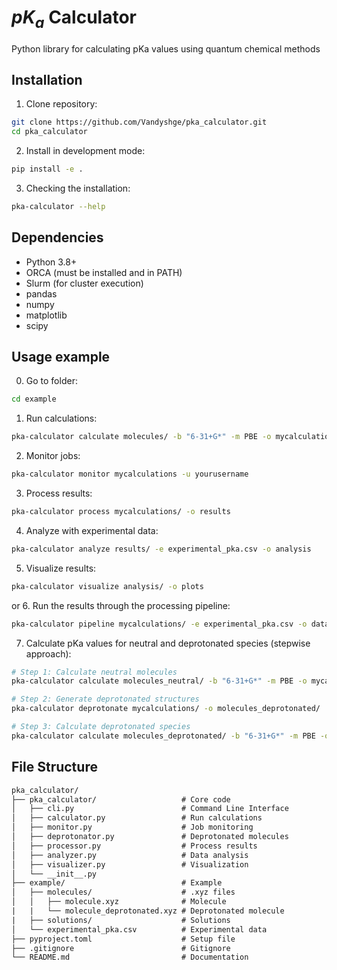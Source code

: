 # $pK_a$ Calculator

Python library for calculating pKa values using quantum chemical methods

## Installation

1. Clone repository:
```bash
git clone https://github.com/Vandyshge/pka_calculator.git
cd pka_calculator
```

2. Install in development mode:
```bash
pip install -e .
```

3. Checking the installation:
```bash
pka-calculator --help
```

## Dependencies

- Python 3.8+
- ORCA (must be installed and in PATH)
- Slurm (for cluster execution)
- pandas
- numpy
- matplotlib
- scipy

## Usage example

0. Go to folder:
```bash
cd example
```

1. Run calculations:
```bash
pka-calculator calculate molecules/ -b "6-31+G*" -m PBE -o mycalculations
```

2. Monitor jobs:
```bash
pka-calculator monitor mycalculations -u yourusername
```

3. Process results:
```bash
pka-calculator process mycalculations/ -o results
```

4. Analyze with experimental data:
```bash
pka-calculator analyze results/ -e experimental_pka.csv -o analysis
```

5. Visualize results:
```bash
pka-calculator visualize analysis/ -o plots
```

or 6. Run the results through the processing pipeline:
```bash
pka-calculator pipeline mycalculations/ -e experimental_pka.csv -o data
```

7. Calculate pKa values for neutral and deprotonated species (stepwise approach):
```bash
# Step 1: Calculate neutral molecules
pka-calculator calculate molecules_neutral/ -b "6-31+G*" -m PBE -o mycalculations -f neutral

# Step 2: Generate deprotonated structures
pka-calculator deprotonate mycalculations/ -o molecules_deprotonated/

# Step 3: Calculate deprotonated species
pka-calculator calculate molecules_deprotonated/ -b "6-31+G*" -m PBE -o mycalculations -f deprotonated
```

## File Structure
```txt
pka_calculator/
├── pka_calculator/                   # Core code
│   ├── cli.py                        # Command Line Interface
│   ├── calculator.py                 # Run calculations
│   ├── monitor.py                    # Job monitoring
│   ├── deprotonator.py               # Deprotonated molecules
│   ├── processor.py                  # Process results
│   ├── analyzer.py                   # Data analysis  
│   ├── visualizer.py                 # Visualization
│   └── __init__.py      
├── example/                          # Example
│   ├── molecules/                    # .xyz files
│   │   ├── molecule.xyz              # Molecule
|   |   └── molecule_deprotonated.xyz # Deprotonated molecule
|   ├── solutions/                    # Solutions
│   └── experimental_pka.csv          # Experimental data
├── pyproject.toml                    # Setup file
├── .gitignore                        # Gitignore
└── README.md                         # Documentation
```
